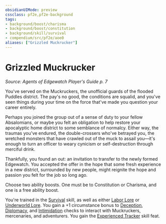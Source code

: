 ```yaml
---
obsidianUIMode: preview
cssclass: pf2e,pf2e-background
tags:
- background/boost/charisma
- background/boost/constitution
- background/skill/survival
- compendium/src/pf2e/aoe0
aliases: ["Grizzled Muckrucker"]
---
```

# Grizzled Muckrucker
*Source: Agents of Edgewatch Player's Guide p. 7*  

You've served on the Muckruckers, the unofficial guards of the flooded Puddles district. The pay's no good, the conditions are squalid, and you've seen things during your time on the force that've made you question your career entirely.

Perhaps you joined the group out of a sense of duty to your fellow Absalomians, or maybe you felt an obligation to help restore your apocalyptic home district to some semblance of normalcy. Either way, the traumas you've endured, the double-crossers who've betrayed you, the wretched monsters that have crawled out of the muck to assail you—it's enough to turn an officer to weary cynicism or self-destruction through merciful drink.

Thankfully, you found an out: an invitation to transfer to the newly formed Edgewatch. You accepted the offer in the hope that some fresh experience in a new district, surrounded by new people, might reignite the hope and passion you felt for the job so long ago.

Choose two ability boosts. One must be to Constitution or Charisma, and one is a free ability boost.

You're trained in the [Survival](skills.md#Survival) skill, as well as either [Labor Lore](skills.md#Lore) or [Underworld Lore](skills.md#Lore). You gain a +1 circumstance bonus to [Deception](skills.md#Deception), [Diplomacy](skills.md#Diplomacy), and [Intimidation](skills.md#Intimidation) checks to interact with Muckruckers, mercenaries, and adventurers. You gain the [Experienced Tracker](experienced-tracker.md) skill feat.